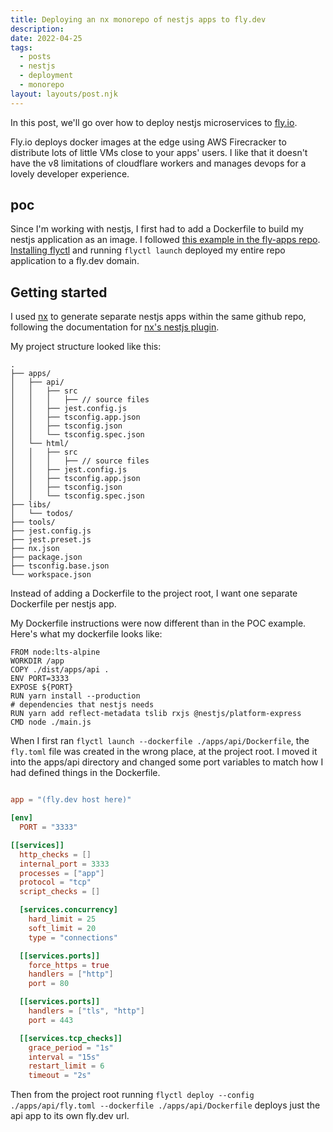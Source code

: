 ```yaml
---
title: Deploying an nx monorepo of nestjs apps to fly.dev
description: 
date: 2022-04-25
tags:
  - posts
  - nestjs
  - deployment
  - monorepo
layout: layouts/post.njk
---
```


In this post, we'll go over how to deploy nestjs microservices to [fly.io](fly.io). 

Fly.io deploys docker images at the edge using AWS Firecracker to distribute lots of little VMs close to your apps' users. I like that it doesn't have the v8 limitations of cloudflare workers and manages devops for a lovely developer experience.

## poc

Since I'm working with nestjs, I first had to add a Dockerfile to build my nestjs application as an image. I followed [this example in the fly-apps repo](https://github.com/fly-apps/fly-nestjs). [Installing flyctl](https://fly.io/docs/getting-started/installing-flyctl/) and running `flyctl launch` deployed my entire repo application to a fly.dev domain.

## Getting started

I used [nx](https://nx.dev/) to generate separate nestjs apps within the same github repo, following the documentation for [nx's nestjs plugin](https://nx.dev/nest/overview).

My project structure looked like this:

```
.
├── apps/
│   ├── api/
│   │   ├── src
│   │   │   ├── // source files
│   │   ├── jest.config.js
│   │   ├── tsconfig.app.json
│   │   ├── tsconfig.json
│   │   └── tsconfig.spec.json
│   └── html/
│   │   ├── src
│   │   │   ├── // source files
│   │   ├── jest.config.js
│   │   ├── tsconfig.app.json
│   │   ├── tsconfig.json
│   │   └── tsconfig.spec.json
├── libs/
│   └── todos/
├── tools/
├── jest.config.js
├── jest.preset.js
├── nx.json
├── package.json
├── tsconfig.base.json
└── workspace.json
```

Instead of adding a Dockerfile to the project root, I want one separate Dockerfile per nestjs app.

My Dockerfile instructions were now different than in the POC example. Here's what my dockerfile looks like:

``` apps/api/Dockerfile
FROM node:lts-alpine
WORKDIR /app
COPY ./dist/apps/api .
ENV PORT=3333
EXPOSE ${PORT}
RUN yarn install --production
# dependencies that nestjs needs
RUN yarn add reflect-metadata tslib rxjs @nestjs/platform-express
CMD node ./main.js
```

When I first ran `flyctl launch --dockerfile ./apps/api/Dockerfile`, the `fly.toml` file was created in the wrong place, at the project root. I moved it into the apps/api directory and changed some port variables to match how I had defined things in the Dockerfile.

``` apps/api/fly.toml

app = "(fly.dev host here)"

[env]
  PORT = "3333"

[[services]]
  http_checks = []
  internal_port = 3333
  processes = ["app"]
  protocol = "tcp"
  script_checks = []

  [services.concurrency]
    hard_limit = 25
    soft_limit = 20
    type = "connections"

  [[services.ports]]
    force_https = true
    handlers = ["http"]
    port = 80

  [[services.ports]]
    handlers = ["tls", "http"]
    port = 443

  [[services.tcp_checks]]
    grace_period = "1s"
    interval = "15s"
    restart_limit = 6
    timeout = "2s"
```

Then from the project root running `flyctl deploy --config ./apps/api/fly.toml --dockerfile ./apps/api/Dockerfile` deploys just the api app to its own fly.dev url.
